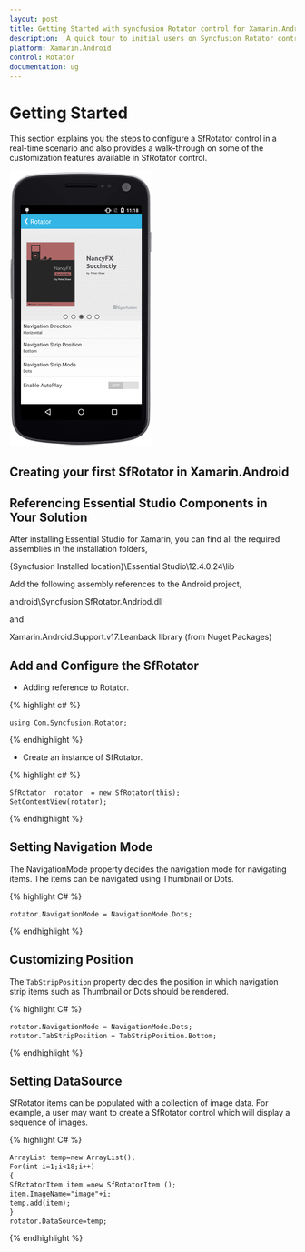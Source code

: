 ```yaml
---
layout: post
title: Getting Started with syncfusion Rotator control for Xamarin.Android 
description:  A quick tour to initial users on Syncfusion Rotator control for Xamarin.Android platform
platform: Xamarin.Android 
control: Rotator 
documentation: ug
---
```


# Getting Started

This section explains you the steps to configure a SfRotator control in a real-time scenario and also provides a walk-through on some of the customization features available in SfRotator control.

![](images/rotator.png)

## Creating your first SfRotator in Xamarin.Android

## Referencing Essential Studio Components in Your Solution

After installing Essential Studio for Xamarin, you can find all the required assemblies in the installation folders,

{Syncfusion Installed location}\Essential Studio\12.4.0.24\lib

Add the following assembly references to the Android project,

android\Syncfusion.SfRotator.Andriod.dll

and 

Xamarin.Android.Support.v17.Leanback library (from Nuget Packages)


## Add and Configure the SfRotator 

* Adding reference to Rotator.

{% highlight c# %}

	using Com.Syncfusion.Rotator; 

{% endhighlight %}


* Create an instance of SfRotator.


{% highlight c# %}		

	SfRotator  rotator  = new SfRotator(this);
	SetContentView(rotator);

{% endhighlight %}

## Setting Navigation Mode

The NavigationMode property decides the navigation mode for navigating items. The items can be navigated using Thumbnail or Dots.

{% highlight C# %}	

	rotator.NavigationMode = NavigationMode.Dots;

{% endhighlight %}

## Customizing Position

The `TabStripPosition` property decides the position in which navigation strip items such as Thumbnail or Dots should be rendered. 

{% highlight C# %}	

	rotator.NavigationMode = NavigationMode.Dots;
	rotator.TabStripPosition = TabStripPosition.Bottom;
	
{% endhighlight %}

## Setting DataSource

SfRotator items can be populated with a collection of image data. For example, a user may want to create a SfRotator control which will display a sequence of images.

{% highlight C# %}

	ArrayList temp=new ArrayList();
	For(int i=1;i<18;i++)
	{
	SfRotatorItem item =new SfRotatorItem ();
	item.ImageName="image"+i;
	temp.add(item);
	}
	rotator.DataSource=temp;

{% endhighlight %}